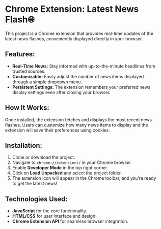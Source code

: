 # Chrome Extension: Latest News Flash🌐

This project is a Chrome extension that provides real-time updates of the latest news flashes, conveniently displayed directly in your browser.

## Features:
- **Real-Time News:** Stay informed with up-to-the-minute headlines from trusted sources.
- **Customizable:** Easily adjust the number of news items displayed through a simple dropdown menu.
- **Persistent Settings:** The extension remembers your preferred news display settings even after closing your browser.

## How It Works:
Once installed, the extension fetches and displays the most recent news flashes. Users can customize how many news items to display and the extension will save their preferences using cookies.

## Installation:
1. Clone or download the project.
2. Navigate to `chrome://extensions/` in your Chrome browser.
3. Enable **Developer Mode** in the top right corner.
4. Click on **Load Unpacked** and select the project folder.
5. The extension icon will appear in the Chrome toolbar, and you're ready to get the latest news!

## Technologies Used:
- **JavaScript** for the core functionality.
- **HTML/CSS** for user interface and design.
- **Chrome Extension API** for seamless browser integration.


